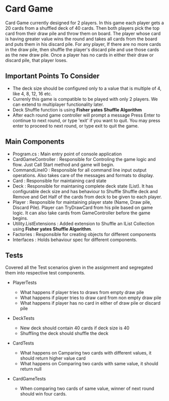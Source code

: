 # Card Game

Card Game currently designed for 2 players. In this game each player gets a 20 cards from a shuffled deck of 40 cards. Then both players pick the top card from their draw pile and throw them on board. The player whose card is having greater value wins the round and takes all cards from the board and puts them in his discard pile. For any player, If there are no more cards in the draw pile, then shuffle the player's discard pile and use those cards as the new draw pile. Once a player has no cards in either their draw or discard pile, that player loses.

## Important Points To Consider

- The deck size should be configured only to a value that is multiple of 4, like 4, 8, 12, 16 etc.
- Currenly this game is compatible to be played with only 2 players. We can extend to multiplayer functionality later.
- Deck Shuffle function is using **Fisher yates Shuffle Algorithm**
- After each round game controller will prompt a message Press Enter to continue to next round, or type 'exit' if you want to quit. You may press enter to proceed to next round, or type exit to quit the game.

## Main Components
- Program.cs : Main entry point of console application
- CardGameController : Responsible for Controling the game logic and flow. Just Call Start method and game will begin.
- CommandLineIO : Responsible for all command line input output operations. Also takes care of the messages and formats to display.
- Card : Responsible for maintaining card state
- Deck : Responsible for maintaning complete deck state (List<Card>). It has configurable deck size and has behaviour to Shuffle Shuffle deck and Remove and Get Half of the cards from deck to be given to each player. 
- Player : Responsible for maintaining player state (Name, Draw pile, Discard Pile). Player can TryDrawCard from his pile based on game logic. It can also take cards from GameController before the game begins. 
- Utility.ListExtensions : Added extension to Shuffle an IList Collection using **Fisher yates Shuffle Algorithm**.
- Factories : Responsible for creating objects for different components 
- Interfaces : Holds behaviour spec for different components.

## Tests

Covered all the Test scenarios given in the assignment and segregated them into respective test components.

- PlayerTests 
  - What happens if player tries to draws from empty draw pile
  - What happens if player tries to draw card from non empty draw pile
  - What happens if player has no card in either of draw pile or discard pile
  
- DeckTests
  - New deck should contain 40 cards if deck size is 40
  - Shuffling the deck should shuffle the deck
 
- CardTests
  - What happens on Camparing two cards with different values, it should return higher value card
  - What happens on Comparing two cards with same value, it should return null
  
- CardGameTests
  - When comparing two cards of same value, winner of next round should win four cards.
